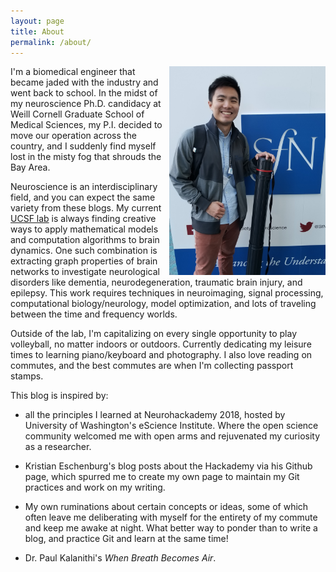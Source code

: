 ```yaml
---
layout: page
title: About
permalink: /about/
---
```

<img src = "/figures/profile.jpg" style = "float:right;width:250px;">
I'm a biomedical engineer that became jaded with the industry and went back to school. In the midst of my neuroscience Ph.D. candidacy at Weill Cornell Graduate School of Medical Sciences, my P.I. decided to move our operation across the country, and I suddenly find myself lost in the misty fog that shrouds the Bay Area.

Neuroscience is an interdisciplinary field, and you can expect the same variety from these blogs. My current [UCSF lab](https://rajlab.ucsf.edu/) is always finding creative ways to apply mathematical models and computation algorithms to brain dynamics. One such combination is extracting graph properties of brain networks to investigate neurological disorders like dementia, neurodegeneration, traumatic brain injury, and epilepsy. This work requires techniques in neuroimaging, signal processing, computational biology/neurology, model optimization, and lots of traveling between the time and frequency worlds.

Outside of the lab, I'm capitalizing on every single opportunity to play volleyball, no matter indoors or outdoors. Currently dedicating my leisure times to learning piano/keyboard and photography. I also love reading on commutes, and the best commutes are when I'm collecting passport stamps. 

This blog is inspired by:

- all the principles I learned at 
			<a ref="https://neurohackademy.org/">Neurohackademy 2018</a>, hosted by University of Washington's eScience Institute. Where the open science community welcomed me with open arms and rejuvenated my curiosity as a researcher.

- <a ref="https://twitter.com/keschh">Kristian Eschenburg's</a> blog posts about the Hackademy via his Github page, which spurred me to create my own page to maintain my Git practices and work on my writing.

- My own ruminations about certain concepts or ideas, some of which often leave me deliberating with myself for the entirety of my commute and keep me awake at night. What better way to ponder than to write a blog, and practice Git and learn at the same time!

- Dr. Paul Kalanithi's *When Breath Becomes Air*.

[jekyll-organization]: https://github.com/jekyll
